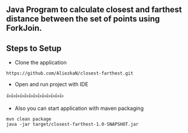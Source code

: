## Java Program to calculate closest and farthest distance between the set of points using ForkJoin.

## Steps to Setup

* Clone the application

```ssh
https://github.com/AliezkaN/closest-farthest.git
```

* Open and run project with IDE
```ssh
👍👍👍👍👍👍👍👍👍👍👍👍👍
```
* Also you can start application with maven packaging

```ssh
mvn clean package
java -jar target/closest-farthest-1.0-SNAPSHOT.jar
```